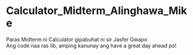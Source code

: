 # Calculator_Midterm_Alinghawa_Mike
Paras Midterm ni Calculator gipabuhat ni sir Jasfer Gwapo <br>
Ang code naa ras lib, amping kanunay ang have a great day ahead po!
